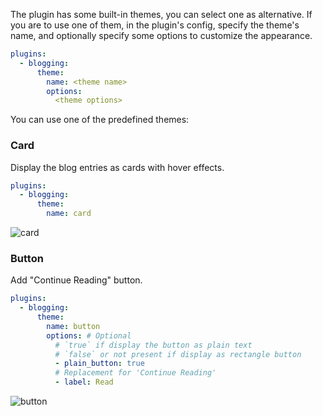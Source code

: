 The plugin has some built-in themes, you can select one as alternative. If you are to use one of them, in the plugin's config, specify the theme's name, and optionally specify some options to customize the appearance.

```yaml title="mkdocs.yml"
plugins:
  - blogging:
      theme:
        name: <theme name>
        options:
          <theme options>
```

You can use one of the predefined themes:

### Card

Display the blog entries as cards with hover effects.

```yaml title="mkdocs.yml"
plugins:
  - blogging:
      theme:
        name: card
```

![card](https://i.loli.net/2021/12/02/91UlyeKPOVuRwvq.png)

### Button

Add "Continue Reading" button.

```yaml title="mkdocs.yml"
plugins:
  - blogging:
      theme:
        name: button
        options: # Optional
          # `true` if display the button as plain text
          # `false` or not present if display as rectangle button
          - plain_button: true
          # Replacement for 'Continue Reading'
          - label: Read
```

![button](https://i.loli.net/2021/12/02/r1eEQYmFwXOT5jD.png)
